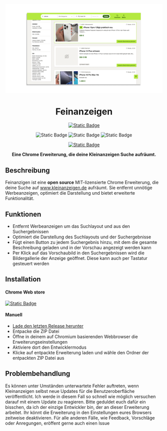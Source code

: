 <p align="center">
    <img src="./assets/Header.png"
    width="1000">
</p>

<h1 align="center">
Feinanzeigen
</h1>

<div align="center">

<a href="https://chromewebstore.google.com/detail/feinanzeigen/kcfpjnbaipjnepkgfabfeifdbjocngng">

![Static Badge](https://img.shields.io/badge/install%20for%20chrome-585858?style=for-the-badge&logo=googlechrome&logoColor=white)

</a>

![Static Badge](https://img.shields.io/badge/version-1.2.6-blue?style=for-the-badge)
![Static Badge](https://img.shields.io/badge/license-MIT-orange?style=for-the-badge)
![Static Badge](https://img.shields.io/badge/contributers-1-red?style=for-the-badge)

<a href="https://buymeacoffee.com/simonsagstd">

![Static Badge](https://img.shields.io/badge/buy_me_a_coffee-FFDD00?style=for-the-badge&logo=buy-me-a-coffee&logoColor=black)

</a>

**Eine Chrome Erweiterung, die deine Kleinanzeigen Suche aufräumt.**

</div>

## Beschreibung

Feinanzigen ist eine **open source** MIT-lizensierte Chrome Erweiterung, die deine Suche auf www.kleinanzeigen.de aufräumt. Sie entfernt unnötige Werbeanzeigen, optimiert die Darstellung und bietet erweiterte Funktionalität.

## Funktionen

- Entfernt Werbeanzeigen um das Suchlayout und aus den Suchergebnissen
- Optimiert die Darstellung des Suchlayouts und der Suchergebnisse
- Fügt einen Button zu jedem Suchergebnis hinzu, mit dem die gesamte Beschreibung geladen und in der Vorschau angezeigt werden kann
- Per Klick auf das Vorschaubild in den Suchergebnissen wird die Bildergallerie der Anzeige geöffnet. Diese kann auch per Tastatur gesteuert werden

## Installation

#### Chrome Web store

<a href="https://chromewebstore.google.com/detail/posts-and-reposts/nifenhehcbhgjbemfhepdeamnicpdpcm">

![Static Badge](https://img.shields.io/badge/install%20for%20chrome-585858?style=for-the-badge&logo=googlechrome&logoColor=white)

</a>

#### Manuell

- [Lade den letzten Release herunter](https://github.com/simonsagstetter/feinanzeigen/releases)
- Entpacke die ZIP Datei
- Öffne in deinem auf Chromium basierenden Webbrowser die Erweiterungseinstellungen
- Aktiviere dort den Entwicklermodus
- Klicke auf entpackte Erweiterung laden und wähle den Ordner der entpackten ZIP Datei aus

## Problembehandlung

Es können unter Umständen unterwartete Fehler auftreten, wenn Kleinanzeigen selbst neue Updates für die Benutzeroberfläche veröffentlicht. Ich werde in diesem Fall so schnell wie möglich versuchen darauf mit einem Update zu reagieren. Bitte geduldet euch dafür ein bisschen, da ich der einzige Entwickler bin, der an dieser Erweiterung arbeitet. Ihr könnt die Erweiterung in den Einstellungen eures Browsers zeitweise deaktivieren. Für alle anderen Fälle, wie Feedback, Vorschläge oder Anregungen, eröffent gerne auch einen Issue
